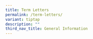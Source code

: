 ```yaml
---
title: Term Letters
permalink: /term-letters/
variant: tiptap
description: ""
third_nav_title: General Information
---
```

